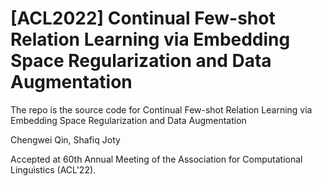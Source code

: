 # [ACL2022] Continual Few-shot Relation Learning via Embedding Space Regularization and Data Augmentation 

The repo is the source code for Continual Few-shot Relation Learning via Embedding Space Regularization and Data Augmentation

Chengwei Qin, Shafiq Joty

Accepted at 60th Annual Meeting of the Association for Computational Linguistics (ACL'22).
